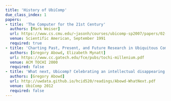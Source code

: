 ```yaml
---
title: 'History of UbiComp'
due_class_index: 1
papers:
- title: 'The Computer for the 21st Century'
  authors: [Mark Weiser]
  url: https://www.cs.cmu.edu/~jasonh/courses/ubicomp-sp2007/papers/02-weiser-computer-21st-century.pdf
  venue: Scientific American, September 1991
  required: true
- title: 'Charting Past, Present, and Future Research in Ubiquitous Computing'
  authors: [Gregory Abowd, Elizabeth Mynatt]
  url: https://www.cc.gatech.edu/fce/pubs/tochi-millenium.pdf
  venue: ACM TOCHI 2000
  required: false
- title: 'What next, Ubicomp? Celebrating an intellectual disappearing act'
  authors: [Gregory Abowd]
  url: http://uwdata.github.io/hcid520/readings/Abowd-WhatNext.pdf
  venue: UbiComp 2012
  required: false
---
```

<!-- - title: 'The Coming Age of Calm Technology'
  authors: [Mark Weiser]
  url: http://www.ubiq.com/hypertext/weiser/acmfuture2endnote.htm
  venue: -->